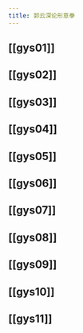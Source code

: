 ```yaml
---
title: 郭云深论形意拳
---
```


## [[gys01]]

## [[gys02]]
## [[gys03]]
## [[gys04]]
## [[gys05]]
## [[gys06]]
## [[gys07]]
## [[gys08]]
## [[gys09]]
## [[gys10]]
## [[gys11]]
##
